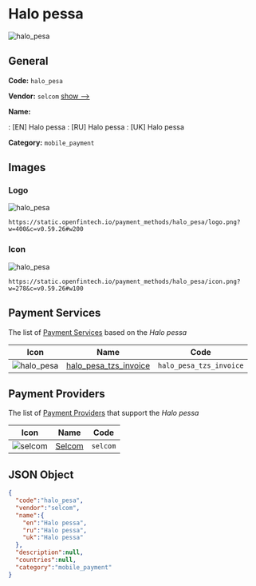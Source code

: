 
# Halo pessa 
![halo_pesa](https://static.openfintech.io/payment_methods/halo_pesa/logo.png?w=400&c=v0.59.26#w200)  

## General 
**Code:** `halo_pesa` 
 
**Vendor:** `selcom` [show -->](/vendors/selcom/) 
 
**Name:** 
 
:	[EN] Halo pessa 
:	[RU] Halo pessa 
:	[UK] Halo pessa 
 
**Category:** `mobile_payment` 
 

## Images 

### Logo 
![halo_pesa](https://static.openfintech.io/payment_methods/halo_pesa/logo.png?w=400&c=v0.59.26#w200)  

```
https://static.openfintech.io/payment_methods/halo_pesa/logo.png?w=400&c=v0.59.26#w200
```  

### Icon 
![halo_pesa](https://static.openfintech.io/payment_methods/halo_pesa/icon.png?w=278&c=v0.59.26#w100)  

```
https://static.openfintech.io/payment_methods/halo_pesa/icon.png?w=278&c=v0.59.26#w100
```  

## Payment Services 
 
The list of [Payment Services](/payment-services/) based on the _Halo pessa_ 

|Icon|Name|Code| 
|:---:|:---:|:---:| 
|![halo_pesa](https://static.openfintech.io/payment_methods/halo_pesa/icon.png?w=278&c=v0.59.26#w100) |[halo_pesa_tzs_invoice](/payment-services/halo_pesa_tzs_invoice/)|`halo_pesa_tzs_invoice`| 
 

## Payment Providers 
 
The list of [Payment Providers](/payment-providers/) that support the _Halo pessa_ 

|Icon|Name|Code| 
|:---:|:---:|:---:| 
|![selcom](https://static.openfintech.io/payment_providers/selcom/icon.png?w=278&c=v0.59.26#w100) |[Selcom](/payment-providers/selcom/)|`selcom`| 
 

## JSON Object 

```json
{
  "code":"halo_pesa",
  "vendor":"selcom",
  "name":{
    "en":"Halo pessa",
    "ru":"Halo pessa",
    "uk":"Halo pessa"
  },
  "description":null,
  "countries":null,
  "category":"mobile_payment"
}
```  
